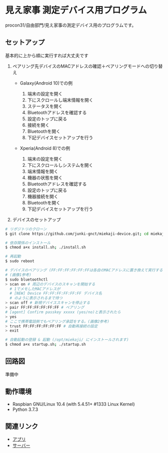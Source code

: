 # 見え家事 測定デバイス用プログラム
procon31/自由部門/見え家事の測定デバイス用のプログラムです。

## セットアップ
基本的に上から順に実行すれば大丈夫です
1. ペアリング先デバイスのMACアドレスの確認＋ペアリングモードへの切り替え
    - Galaxy(Android 10)での例
        1. 端末の設定を開く
        1. 下にスクロールし端末情報を開く
        1. ステータスを開く
        1. Bluetoothアドレスを確認する
        1. 設定のトップに戻る
        1. 接続を開く
        1. Bluetoothを開く
        1. 下記デバイスセットアップを行う
    
    - Xperia(Android 8)での例
        1. 端末の設定を開く
        1. 下にスクロールしシステムを開く
        1. 端末情報を開く
        1. 機器の状態を開く
        1. Bluetoothアドレスを確認する
        1. 設定のトップに戻る
        1. 機器接続を開く
        1. Bluetoothを開く
        1. 下記デバイスセットアップを行う

1. デバイスのセットアップ
```bash
# リポジトリのクローン
$ git clone https://github.com/junki-gnct/miekaji-device.git; cd miekaji-device

# 依存関係のインストール
$ chmod a+x install.sh; ./install.sh

# 再起動
$ sudo reboot

# デバイスのペアリング (FF:FF:FF:FF:FF:FFは各自のMACアドレスに置き換えて実行する)
# (画像1参考)
$ sudo bluetoothctl
> scan on # 周辺のデバイスのスキャンを開始する
  # 1でメモしたMACアドレスが
  # [NEW] Device FF:FF:FF:FF:FF:FF デバイス名
  # のように表示されるまで待つ
> scan off # 新規デバイススキャンを停止する
> pair FF:FF:FF:FF:FF:FF # ペアリング
# [agent] Confirm passkey xxxxx (yes/no)と表示されたら
> yes
# ここで携帯電話側でもペアリング承認をする。(画像2参考)
> trust FF:FF:FF:FF:FF:FF # 自動再接続の設定
> exit

# 自動起動の登録 & 起動 (/opt/miekaji/ にインストールされます)
$ chmod a+x startup.sh; ./startup.sh
```

## 回路図
準備中

## 動作環境
- Raspbian GNU/Linux 10.4 (with 5.4.51+ #1333 Linux Kernel)
- Python 3.7.3

## 関連リンク
- [アプリ](https://github.com/junki-gnct/miekaji-app)
- [サーバー](https://github.com/junki-gnct/miekaji-server)